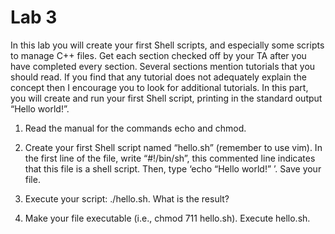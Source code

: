 # Lab 3
In this lab you will create your first Shell scripts, and especially some scripts to manage C++ files. Get each section checked off by your TA after you have completed every section. Several sections mention tutorials that you should read. If you find that any tutorial does not adequately explain the concept then I encourage you to look for additional tutorials.
In this part, you will create and run your first Shell script, printing in the standard output “Hello world!”.

1. Read the manual for the commands echo and chmod.

2. Create your first Shell script named “hello.sh” (remember to use vim). In the first line of the file, write “#!/bin/sh”, this commented line indicates that this file is a shell script. Then, type ‘echo “Hello world!” ’. Save your file.

3. Execute your script: ./hello.sh. What is the result?

4. Make your file executable (i.e., chmod 711 hello.sh). Execute hello.sh.

